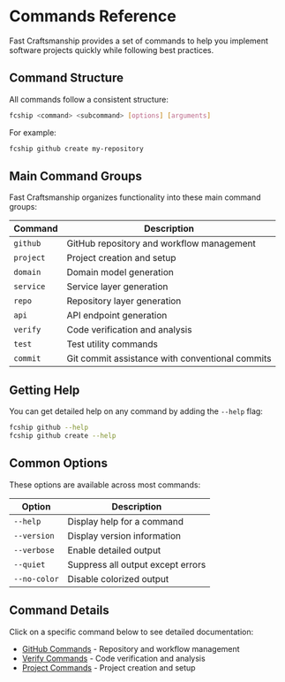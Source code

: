 # Commands Reference

Fast Craftsmanship provides a set of commands to help you implement software projects quickly while following best practices.

## Command Structure

All commands follow a consistent structure:

```bash
fcship <command> <subcommand> [options] [arguments]
```

For example:

```bash
fcship github create my-repository
```

## Main Command Groups

Fast Craftsmanship organizes functionality into these main command groups:

| Command | Description |
| ------- | ----------- |
| `github` | GitHub repository and workflow management |
| `project` | Project creation and setup |
| `domain` | Domain model generation |
| `service` | Service layer generation |
| `repo` | Repository layer generation |
| `api` | API endpoint generation |
| `verify` | Code verification and analysis |
| `test` | Test utility commands |
| `commit` | Git commit assistance with conventional commits |

## Getting Help

You can get detailed help on any command by adding the `--help` flag:

```bash
fcship github --help
fcship github create --help
```

## Common Options

These options are available across most commands:

| Option | Description |
| ------ | ----------- |
| `--help` | Display help for a command |
| `--version` | Display version information |
| `--verbose` | Enable detailed output |
| `--quiet` | Suppress all output except errors |
| `--no-color` | Disable colorized output |

## Command Details

Click on a specific command below to see detailed documentation:

- [GitHub Commands](github.md) - Repository and workflow management
- [Verify Commands](verify.md) - Code verification and analysis  
- [Project Commands](project.md) - Project creation and setup